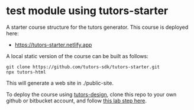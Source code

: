 # test module using tutors-starter

A starter course structure for the tutors generator. This course is deployed here:

- <https://tutors-starter.netlify.app>

A local static version of the course can be built as follows:

```
git clone https://github.com/tutors-sdk/tutors-starter.git
npx tutors-html
```

This will generate a web site in ./public-site.

To deploy the course using [tutors-design](https://github.com/edeleastar/tutors-design), clone this repo to your own github or bitbucket account, and follow [this lab step here](https://tutors-design.netlify.app/lab/tutors-course.netlify.app/topic-00-tutors-next/book-next/03).

